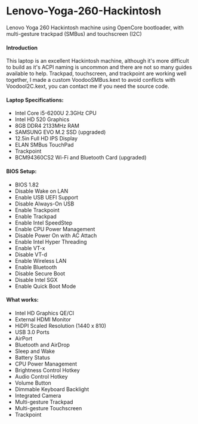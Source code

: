 # Lenovo-Yoga-260-Hackintosh
Lenovo Yoga 260 Hackintosh machine using OpenCore bootloader, with multi-gesture trackpad (SMBus) and touchscreen (I2C)

#### Introduction
This laptop is an excellent Hackintosh machine, although it's more difficult to build as it's ACPI naming is uncommon and there are not so many guides available to help.
Trackpad, touchscreen, and trackpoint are working well together, I made a custom VoodooSMBus.kext to avoid conflicts with VoodooI2C.kext, you can contact me if you need the source code.

#### Laptop Specifications:
- Intel Core i5-6200U 2.3GHz CPU
- Intel HD 520 Graphics
- 8GB DDR4 2133MHz RAM
- SAMSUNG EVO M.2 SSD (upgraded)
- 12.5in Full HD IPS Display
- ELAN SMBus TouchPad
- Trackpoint
- BCM94360CS2 Wi-Fi and Bluetooth Card (upgraded)

#### BIOS Setup:
- BIOS 1.82
- Disable Wake on LAN
- Enable USB UEFI Support
- Disable Always-On USB
- Enable Trackpoint
- Enable Trackpad
- Enable Intel SpeedStep
- Enable CPU Power Management
- Disable Power On with AC Attach
- Enable Intel Hyper Threading
- Enable VT-x
- Disable VT-d
- Enable Wireless LAN
- Enable Bluetooth
- Disable Secure Boot
- Disable Intel SGX
- Enable Quick Boot Mode

#### What works:
- Intel HD Graphics QE/CI
- External HDMI Monitor
- HiDPI Scaled Resolution (1440 x 810)
- USB 3.0 Ports
- AirPort
- Bluetooth and AirDrop
- Sleep and Wake
- Battery Status
- CPU Power Management
- Brightness Control Hotkey
- Audio Control Hotkey
- Volume Button
- Dimmable Keyboard Backlight
- Integrated Camera
- Multi-gesture Trackpad
- Multi-gesture Touchscreen
- Trackpoint
